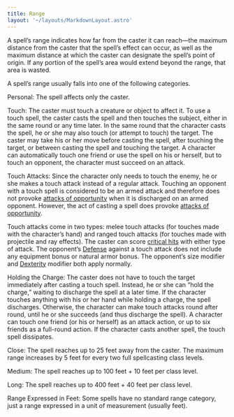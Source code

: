 ```yaml
---
title: Range
layout: '~/layouts/MarkdownLayout.astro'
---
```

A spell’s range indicates how far from the caster it can reach—the maximum
distance from the caster that the spell’s effect can occur, as well as the
maximum distance at which the caster can designate the spell’s point of
origin. If any portion of the spell’s area would extend beyond the range, that
area is wasted.

A spell’s range usually falls into one of the following categories.

Personal: The spell affects only the caster.

Touch: The caster must touch a creature or object to affect it. To use a touch
spell, the caster casts the spell and then touches the subject, either in the
same round or any time later. In the same round that the character casts the
spell, he or she may also touch (or attempt to touch) the target. The caster
may take his or her move before casting the spell, after touching the target,
or between casting the spell and touching the target. A character can
automatically touch one friend or use the spell on his or herself, but to
touch an opponent, the character must succeed on an attack.

Touch Attacks: Since the character only needs to touch the enemy, he or she
makes a touch attack instead of a regular attack. Touching an opponent with a
touch spell is considered to be an armed attack and therefore does not provoke
[attacks of opportunity](/modern.d20.srd/combat/attacks.of.opportunity) when
it is discharged on an armed opponent. However, the act of casting a spell
does provoke [attacks of opportunity](/modern.d20.srd/combat/attacks.of.opportunity).

Touch attacks come in two types: melee touch attacks (for touches made with
the character’s hand) and ranged touch attacks (for touches made with
projectile and ray effects). The caster can score [critical hits](/modern.d20.srd/combat/critical.hits) with either type of attack. The
opponent’s [Defense](/modern.d20.srd/combat/defense) against a touch attack
does not include any equipment bonus or natural armor bonus. The opponent’s
size modifier and [Dexterity](/modern.d20.srd/basics/ability.scores) modifier
both apply normally.

Holding the Charge: The caster does not have to touch the target immediately
after casting a touch spell. Instead, he or she can “hold the charge,” waiting
to discharge the spell at a later time. If the character touches anything with
his or her hand while holding a charge, the spell discharges. Otherwise, the
character can make touch attacks round after round, until he or she succeeds
(and thus discharge the spell). A character can touch one friend (or his or
herself) as an attack action, or up to six friends as a full-round action. If
the character casts another spell, the touch spell dissipates.

Close: The spell reaches up to 25 feet away from the caster. The maximum range
increases by 5 feet for every two full spellcasting class levels.

Medium: The spell reaches up to 100 feet + 10 feet per class level.

Long: The spell reaches up to 400 feet + 40 feet per class level.

Range Expressed in Feet: Some spells have no standard range category, just a
range expressed in a unit of measurement (usually feet).

